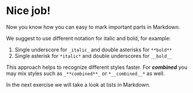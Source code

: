 # Nice job!

Now you know how you can easy to mark important parts in Markdown.

We suggest to use different notation for italic and bold, for example:

1. Single underscore for `_italic_` and double asterisks for `**bold**`
2. Single asterisk for `*italic*` and double underscores for `__bold__`

This approach helps to recognize different styles faster. For _**combined**_ you may mix styles such as `_**combined**_` or `*__combined__*` as well.

In the next exercise we will take a look at lists in Markdown.
